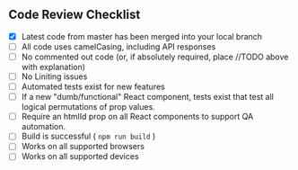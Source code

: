 ## Code Review Checklist

- [x] Latest code from master has been merged into your local branch
- [ ] All code uses camelCasing, including API responses
- [ ] No commented out code (or, if absolutely required, place //TODO above with explanation)
- [ ] No Liniting issues
- [ ] Automated tests exist for new features
- [ ] If a new "dumb/functional" React component, tests exist that test all logical permutations of prop values.
- [ ] Require an htmlId prop on all React components to support QA automation.
- [ ] Build is successful ( `npm run build` )
- [ ] Works on all supported browsers
- [ ] Works on all supported devices

